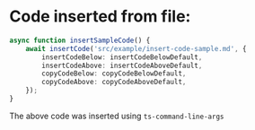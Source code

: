 # Code inserted from file:

[//]: # (ts-command-line-args_write-markdown_insertCodeBelow file="./insert-code.example.ts" codeComment="ts")
```ts
async function insertSampleCode() {
    await insertCode('src/example/insert-code-sample.md', {
        insertCodeBelow: insertCodeBelowDefault,
        insertCodeAbove: insertCodeAboveDefault,
        copyCodeBelow: copyCodeBelowDefault,
        copyCodeAbove: copyCodeAboveDefault,
    });
}
```
[//]: # (ts-command-line-args_write-markdown_insertCodeAbove)

The above code was inserted using `ts-command-line-args`
